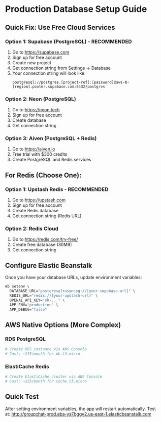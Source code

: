 # Production Database Setup Guide

## Quick Fix: Use Free Cloud Services

### Option 1: Supabase (PostgreSQL) - RECOMMENDED
1. Go to https://supabase.com
2. Sign up for free account
3. Create new project
4. Get connection string from Settings → Database
5. Your connection string will look like:
   ```
   postgresql://postgres.[project-ref]:[password]@aws-0-[region].pooler.supabase.com:5432/postgres
   ```

### Option 2: Neon (PostgreSQL)
1. Go to https://neon.tech
2. Sign up for free account
3. Create database
4. Get connection string

### Option 3: Aiven (PostgreSQL + Redis)
1. Go to https://aiven.io
2. Free trial with $300 credits
3. Create PostgreSQL and Redis services

## For Redis (Choose One):

### Option 1: Upstash Redis - RECOMMENDED
1. Go to https://upstash.com
2. Sign up for free account
3. Create Redis database
4. Get connection string (Redis URL)

### Option 2: Redis Cloud
1. Go to https://redis.com/try-free/
2. Create free database (30MB)
3. Get connection string

## Configure Elastic Beanstalk

Once you have your database URLs, update environment variables:

```bash
eb setenv \
  DATABASE_URL="postgresql+asyncpg://[your-supabase-url]" \
  REDIS_URL="redis://[your-upstash-url]" \
  OPENAI_API_KEY="sk-..." \
  APP_ENV="production" \
  APP_DEBUG="false"
```

## AWS Native Options (More Complex)

### RDS PostgreSQL
```bash
# Create RDS instance via AWS Console
# Cost: ~$15/month for db.t3.micro
```

### ElastiCache Redis
```bash
# Create ElastiCache cluster via AWS Console  
# Cost: ~$15/month for cache.t3.micro
```

## Quick Test

After setting environment variables, the app will restart automatically.
Test at: http://groupchat-prod.eba-ys7bggv2.us-east-1.elasticbeanstalk.com